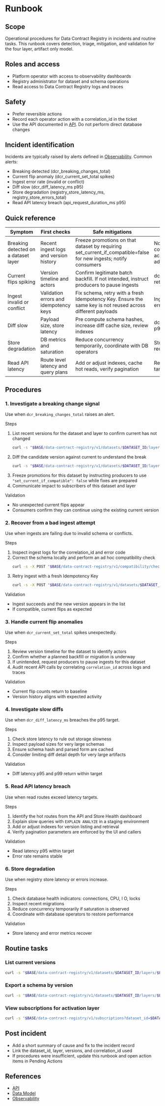 # Runbook

## Scope
Operational procedures for Data Contract Registry in incidents and routine tasks. This runbook covers detection, triage, mitigation, and validation for the four layer, artifact only model.

## Roles and access
- Platform operator with access to observability dashboards
- Registry administrator for dataset and schema operations
- Read access to Data Contract Registry logs and traces

## Safety
- Prefer reversible actions
- Record each operator action with a correlation_id in the ticket
- Use the API documented in [API](api.md). Do not perform direct database changes

## Incident identification
Incidents are typically raised by alerts defined in [Observability](observability.md). Common alerts:
- Breaking detected (dcr_breaking_changes_total)
- Current flip anomaly (dcr_current_set_total spikes)
- Ingest error rate (invalid or conflict)
- Diff slow (dcr_diff_latency_ms p95)
- Store degradation (registry_store_latency_ms, registry_store_errors_total)
- Read API latency breach (api_request_duration_ms p95)

## Quick reference
| Symptom | First checks | Safe mitigations | Validation |
| --- | --- | --- | --- |
| Breaking detected on a dataset layer | Recent ingest logs and version history | Freeze promotions on that dataset by requiring set_current_if_compatible=false for new ingests; notify consumers | No new current flips; consumers acknowledge or adjust |
| Current flips spiking | Version timeline and actors | Confirm legitimate batch backfill. If not intended, instruct producers to pause ingests | dcr_current_set_total returns to baseline |
| Ingest invalid or conflict | Validation errors and idempotency keys | Fix schema, retry with a fresh Idempotency Key. Ensure the same key is not reused across different payloads | Ingests succeed; error rate falls |
| Diff slow | Payload size, store latency | Pre compute schema hashes, increase diff cache size, review indexes | dcr_diff_latency_ms p95 within target |
| Store degradation | DB metrics and saturation | Reduce concurrency temporarily, coordinate with DB operators | Store metrics recover |
| Read API latency | Route level latency and query plans | Add or adjust indexes, cache hot reads, verify pagination | Read p95 within target |

## Procedures

### 1. Investigate a breaking change signal
Use when `dcr_breaking_changes_total` raises an alert.

Steps
1. List recent versions for the dataset and layer to confirm current has not changed
   ```bash
   curl -s "$BASE/data-contract-registry/v1/datasets/$DATASET_ID/layers/$LAYER/versions?page=1&page_size=10"      -H "Authorization: Bearer $TOKEN"
   ```
2. Diff the candidate version against current to understand the break
   ```bash
   curl -s "$BASE/data-contract-registry/v1/datasets/$DATASET_ID/layers/$LAYER/diff?from=$CURRENT&to=$CANDIDATE"      -H "Authorization: Bearer $TOKEN"
   ```
3. Freeze promotions for this dataset by instructing producers to use `"set_current_if_compatible": false` while fixes are prepared
4. Communicate impact to subscribers of this dataset and layer

Validation
- No unexpected current flips appear
- Consumers confirm they can continue using the existing current version

### 2. Recover from a bad ingest attempt
Use when ingests are failing due to invalid schema or conflicts.

Steps
1. Inspect ingest logs for the correlation_id and error code
2. Correct the schema locally and perform an ad hoc compatibility check
   ```bash
   curl -s -X POST "$BASE/data-contract-registry/v1/compatibility/check"      -H "Authorization: Bearer $TOKEN"      -H "Content-Type: application/json"      -d '{"dataset_id":"'"$DATASET_ID"'","layer":"'"$LAYER"'","base_version":'"$BASE_VER"',"schema_json":{...}}'
   ```
3. Retry ingest with a fresh Idempotency Key
   ```bash
   curl -s -X POST "$BASE/data-contract-registry/v1/datasets/$DATASET_ID/layers/$LAYER/schemas"      -H "Authorization: Bearer $TOKEN"      -H "Content-Type: application/json"      -H "Idempotency-Key: $(uuidgen)"      -d '{"schema_json":{...},"set_current_if_compatible":true}'
   ```

Validation
- Ingest succeeds and the new version appears in the list
- If compatible, current flips as expected

### 3. Handle current flip anomalies
Use when `dcr_current_set_total` spikes unexpectedly.

Steps
1. Review version timeline for the dataset to identify actors
2. Confirm whether a planned backfill or migration is underway
3. If unintended, request producers to pause ingests for this dataset
4. Audit recent API calls by correlating `correlation_id` across logs and traces

Validation
- Current flip counts return to baseline
- Version history aligns with expected activity

### 4. Investigate slow diffs
Use when `dcr_diff_latency_ms` breaches the p95 target.

Steps
1. Check store latency to rule out storage slowness
2. Inspect payload sizes for very large schemas
3. Ensure schema hash and parsed form are cached
4. Consider limiting diff detail depth for very large artifacts

Validation
- Diff latency p95 and p99 return within target

### 5. Read API latency breach
Use when read routes exceed latency targets.

Steps
1. Identify the hot routes from the API and Store Health dashboard
2. Explain slow queries with `EXPLAIN ANALYZE` in a staging environment
3. Add or adjust indexes for version listing and retrieval
4. Verify pagination parameters are enforced by the UI and callers

Validation
- Read latency p95 within target
- Error rate remains stable

### 6. Store degradation
Use when registry store latency or errors increase.

Steps
1. Check database health indicators: connections, CPU, I O, locks
2. Inspect recent migrations
3. Reduce concurrency temporarily if saturation is observed
4. Coordinate with database operators to restore performance

Validation
- Store latency and error metrics recover

## Routine tasks

### List current versions
```bash
curl -s "$BASE/data-contract-registry/v1/datasets/$DATASET_ID/layers/$LAYER/versions?page=1&page_size=20"   -H "Authorization: Bearer $TOKEN"
```

### Export a schema by version
```bash
curl -s "$BASE/data-contract-registry/v1/datasets/$DATASET_ID/layers/$LAYER/versions/$VERSION"   -H "Authorization: Bearer $TOKEN"
```

### View subscriptions for activation layer
```bash
curl -s "$BASE/data-contract-registry/v1/subscriptions?dataset_id=$DATASET_ID&layer=activation"   -H "Authorization: Bearer $TOKEN"
```

## Post incident
- Add a short summary of cause and fix to the incident record
- Link the dataset_id, layer, versions, and correlation_id used
- If procedures were insufficient, update this runbook and open action items in Pending Actions

## References
- [API](api.md)
- [Data Model](data-model.md)
- [Observability](observability.md)
